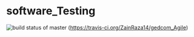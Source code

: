 # software_Testing

![build status of master](https://travis-ci.org/ZainRaza14/software_Testing.svg?branch=master)
(https://travis-ci.org/ZainRaza14/gedcom_Agile)


